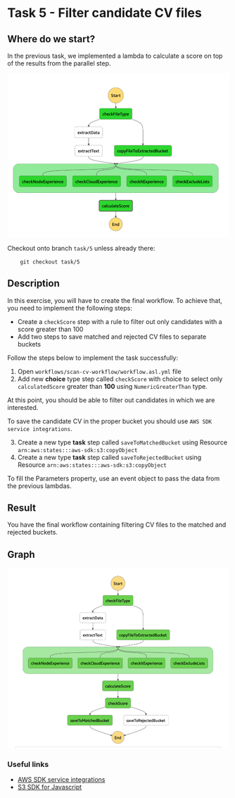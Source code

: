 # Task 5 - Filter candidate CV files

## Where do we start?
In the previous task, we implemented a lambda to calculate a score on top of the results from the parallel step.

<p align="center">
<img src="../data/task-4-result.png" width="750"/>
</p>

Checkout onto branch `task/5` unless already there:
        
        git checkout task/5

## Description
In this exercise, you will have to create the final workflow. To achieve that, you need to implement the following steps:

* Create a `checkScore` step with a rule to filter out only candidates with a score greater than 100
* Add two steps to save matched and rejected CV files to separate buckets

Follow the steps below to implement the task successfully:

1. Open `workflows/scan-cv-workflow/workflow.asl.yml` file
2. Add new **choice** type step called `checkScore` with choice to select only `calculatedScore` greater than **100** using `NumericGreaterThan` type.

At this point, you should be able to filter out candidates in which we are interested.

To save the candidate CV in the proper bucket you should use `AWS SDK service integrations`.

3. Create a new type **task** step called `saveToMatchedBucket` using Resource `arn:aws:states:::aws-sdk:s3:copyObject`
4. Create a new type **task** step called `saveToRejectedBucket` using Resource `arn:aws:states:::aws-sdk:s3:copyObject`

To fill the Parameters property, use an event object to pass the data from the previous lambdas.

## Result
You have the final workflow containing filtering CV files to the matched and rejected buckets.

## Graph
<p align="center">
<img src="../data/task-5-result.png" width="790"/>
</p>

### Useful links
- [AWS SDK service integrations](https://docs.aws.amazon.com/step-functions/latest/dg/supported-services-awssdk.html)
- [S3 SDK for Javascript](https://docs.aws.amazon.com/AWSJavaScriptSDK/latest/AWS/S3.html)
